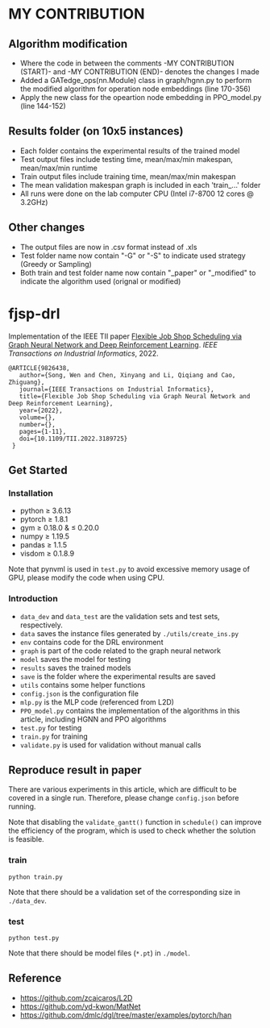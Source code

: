 # MY CONTRIBUTION
## Algorithm modification
* Where the code in between the comments -MY CONTRIBUTION (START)- and -MY CONTRIBUTION (END)- denotes the changes I made
* Added a GATedge_ops(nn.Module) class in graph/hgnn.py to perform the modified algorithm for operation node embeddings (line 170-356)
* Apply the new class for the opeartion node embedding in PPO_model.py (line 144-152)


## Results folder (on 10x5 instances)
* Each folder contains the experimental results of the trained model
* Test output files include testing time, mean/max/min makespan, mean/max/min runtime
* Train output files include training time, mean/max/min makespan
* The mean validation makespan graph is included in each 'train_...' folder
* All runs were done on the lab computer CPU (Intel i7-8700 12 cores @ 3.2GHz)

## Other changes
* The output files are now in .csv format instead of .xls
* Test folder name now contain "-G" or "-S" to indicate used strategy (Greedy or Sampling)
* Both train and test folder name now contain "_paper" or "_modified" to indicate the algorithm used (orignal or modified)


# fjsp-drl
Implementation of the IEEE TII paper [Flexible Job Shop Scheduling via Graph Neural Network and Deep Reinforcement Learning](https://ieeexplore.ieee.org/document/9826438). *IEEE Transactions on Industrial Informatics*, 2022.

```
@ARTICLE{9826438,  
   author={Song, Wen and Chen, Xinyang and Li, Qiqiang and Cao, Zhiguang},  
   journal={IEEE Transactions on Industrial Informatics},   
   title={Flexible Job Shop Scheduling via Graph Neural Network and Deep Reinforcement Learning},   
   year={2022},  
   volume={},  
   number={},  
   pages={1-11},  
   doi={10.1109/TII.2022.3189725}
 }
```

## Get Started

### Installation

* python $\ge$ 3.6.13
* pytorch $\ge$ 1.8.1
* gym $\ge$ 0.18.0 & $\le$ 0.20.0
* numpy $\ge$ 1.19.5
* pandas $\ge$ 1.1.5
* visdom $\ge$ 0.1.8.9

Note that pynvml is used in ```test.py``` to avoid excessive memory usage of GPU, please modify the code when using CPU.

### Introduction

* ```data_dev``` and ```data_test``` are the validation sets and test sets, respectively.
* ```data``` saves the instance files generated by ```./utils/create_ins.py```
* ```env``` contains code for the DRL environment
* ```graph``` is part of the code related to the graph neural network
* ```model``` saves the model for testing
* ```results``` saves the trained models
* ```save``` is the folder where the experimental results are saved
* ```utils``` contains some helper functions
* ```config.json``` is the configuration file
* ```mlp.py``` is the MLP code (referenced from L2D)
* ```PPO_model.py``` contains the implementation of the algorithms in this article, including HGNN and PPO algorithms
* ```test.py``` for testing
* ```train.py``` for training
* ```validate.py``` is used for validation without manual calls

## Reproduce result in paper

There are various experiments in this article, which are difficult to be covered in a single run. Therefore, please change ```config.json``` before running.

Note that disabling the ```validate_gantt()``` function in ```schedule()``` can improve the efficiency of the program, which is used to check whether the solution is feasible.

### train

```
python train.py
```

Note that there should be a validation set of the corresponding size in ```./data_dev```.

### test

```
python test.py
```
Note that there should be model files (```*.pt```) in ```./model```.

## Reference

* https://github.com/zcaicaros/L2D
* https://github.com/yd-kwon/MatNet
* https://github.com/dmlc/dgl/tree/master/examples/pytorch/han
